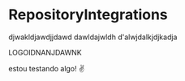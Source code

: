 # RepositoryIntegrations
djwakldjawdjjdawd
dawldajwldh
d'alwjdalkjdjkadja

LOGOIDNANJDAWNK



<html>
<p>estou testando algo! ✌️</p>
</html>
